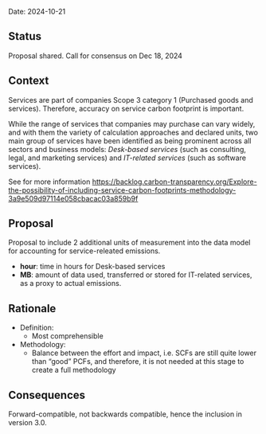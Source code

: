 Date: 2024-10-21

## Status

Proposal shared.
Call for consensus on Dec 18, 2024

## Context
Services are part of companies Scope 3 category 1 (Purchased goods and services). Therefore, accuracy on service carbon footprint is important. 

While the range of services that companies may purchase can vary widely, and with them the variety of calculation approaches and declared units, two main group of services have been identified as being prominent across all sectors and business models: *Desk-based services* (such as consulting, legal, and marketing services) and *IT-related services* (such as software services).

See for more information https://backlog.carbon-transparency.org/Explore-the-possibility-of-including-service-carbon-footprints-methodology-3a9e509d97114e058cbacac03a859b9f


## Proposal
Proposal to include 2 additional units of measurement into the data model for accounting for service-releated emissions.

- **hour**: time in hours for Desk-based services
- **MB**: amount of data used, transferred or stored for IT-related services, as a proxy to actual emissions. 

## Rationale

- Definition:
    - Most comprehensible
- Methodology:
    - Balance between the effort and impact, i.e. SCFs are still quite lower than “good” PCFs, and therefore, it is not needed at this stage to create a full methodology

## Consequences

Forward-compatible, not backwards compatible, hence the inclusion in version 3.0.


